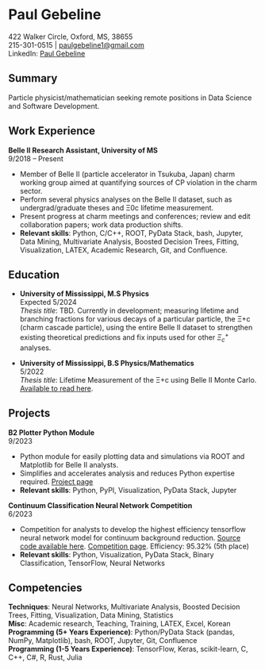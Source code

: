 # Paul Gebeline
422 Walker Circle, Oxford, MS, 38655  
215-301-0515 | paulgebeline1@gmail.com  
LinkedIn: [Paul Gebeline](https://www.linkedin.com/in/paul-gebeline-87b90820b/)

## Summary
Particle physicist/mathematician seeking remote positions in Data Science and Software Development.

## Work Experience
**Belle II Research Assistant, University of MS**  
9/2018 – Present
- Member of Belle II (particle accelerator in Tsukuba, Japan) charm working group aimed at quantifying sources of CP violation in the charm sector.
- Perform several physics analyses on the Belle II dataset, such as undergrad/graduate theses and Ξ0c lifetime measurement.
- Present progress at charm meetings and conferences; review and edit collaboration papers; work data production shifts.
- **Relevant skills**: Python, C/C++, ROOT, PyData Stack, bash, Jupyter, Data Mining, Multivariate Analysis, Boosted Decision Trees, Fitting, Visualization, LATEX, Academic Research, Git, and Confluence.

## Education
- **University of Mississippi, M.S Physics**  
  Expected 5/2024  
  *Thesis title*: TBD. Currently in development; measuring lifetime and branching fractions for various decays of a particular particle, the Ξ+c (charm cascade particle), using the entire Belle II dataset to strengthen existing theoretical predictions and fix inputs used for other $\Xi_c^+$ analyses.

- **University of Mississippi, B.S Physics/Mathematics**  
  5/2022  
  *Thesis title*: Lifetime Measurement of the Ξ+c using Belle II Monte Carlo. [Available to read here](https://egrove.olemiss.edu/hon_thesis/2621/).

## Projects
**B2 Plotter Python Module**  
9/2023
- Python module for easily plotting data and simulations via ROOT and Matplotlib for Belle II analysts.
- Simplifies and accelerates analysis and reduces Python expertise required. [Project page](https://pypi.org/project/b2-plotter/)
- **Relevant skills**: Python, PyPI, Visualization, PyData Stack, Jupyter

**Continuum Classification Neural Network Competition**  
6/2023
- Competition for analysts to develop the highest efficiency tensorflow neural network model for continuum background reduction. [Source code available here](https://github.com/psgebeline/continuum_neural_network). [Competition page](https://www.kaggle.com/competitions/cshandson/). Efficiency: 95.32% (5th place)
- **Relevant skills**: Python, Visualization, PyData Stack, Binary Classification, TensorFlow, Neural Networks

## Competencies
**Techniques**: Neural Networks, Multivariate Analysis, Boosted Decision Trees, Fitting, Visualization, Data Mining, Statistics  
**Misc**: Academic research, Teaching, Training, LATEX, Excel, Korean  
**Programming (5+ Years Experience)**: Python/PyData Stack (pandas, NumPy, Matplotlib), bash, ROOT, Jupyter, Git, Confluence  
**Programming (1-5 Years Experience)**: TensorFlow, Keras, scikit-learn, C, C++, C#, R, Rust, Julia

